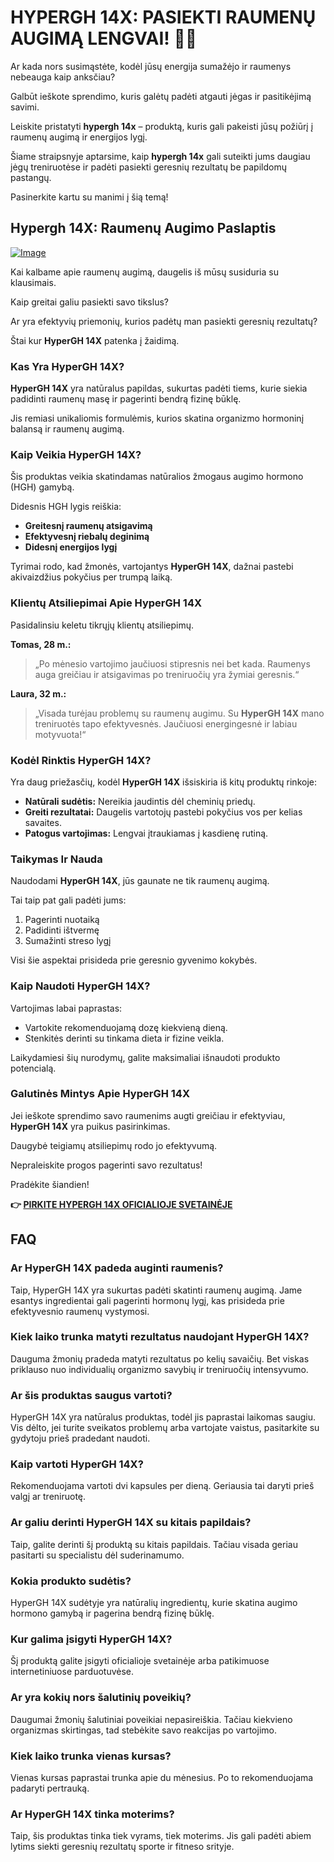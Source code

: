 # HYPERGH 14X: PASIEKTI RAUMENŲ AUGIMĄ LENGVAI! 💪✨

Ar kada nors susimąstėte, kodėl jūsų energija sumažėjo ir raumenys nebeauga kaip anksčiau? 

Galbūt ieškote sprendimo, kuris galėtų padėti atgauti jėgas ir pasitikėjimą savimi. 

Leiskite pristatyti **hypergh 14x** – produktą, kuris gali pakeisti jūsų požiūrį į raumenų augimą ir energijos lygį. 

Šiame straipsnyje aptarsime, kaip **hypergh 14x** gali suteikti jums daugiau jėgų treniruotėse ir padėti pasiekti geresnių rezultatų be papildomų pastangų. 

Pasinerkite kartu su manimi į šią temą!

## Hypergh 14X: Raumenų Augimo Paslaptis

[![Image](https://www2.sellhealth.com/111/hypergh14x_3_3.png)](https://gchaffi.com/Gpev4Fuc)

Kai kalbame apie raumenų augimą, daugelis iš mūsų susiduria su klausimais.

Kaip greitai galiu pasiekti savo tikslus?

Ar yra efektyvių priemonių, kurios padėtų man pasiekti geresnių rezultatų?

Štai kur **HyperGH 14X** patenka į žaidimą. 

### Kas Yra HyperGH 14X?

**HyperGH 14X** yra natūralus papildas, sukurtas padėti tiems, kurie siekia padidinti raumenų masę ir pagerinti bendrą fizinę būklę. 

Jis remiasi unikaliomis formulėmis, kurios skatina organizmo hormoninį balansą ir raumenų augimą.

### Kaip Veikia HyperGH 14X?

Šis produktas veikia skatindamas natūralios žmogaus augimo hormono (HGH) gamybą. 

Didesnis HGH lygis reiškia:

- **Greitesnį raumenų atsigavimą**
- **Efektyvesnį riebalų deginimą**
- **Didesnį energijos lygį**

Tyrimai rodo, kad žmonės, vartojantys **HyperGH 14X**, dažnai pastebi akivaizdžius pokyčius per trumpą laiką.

### Klientų Atsiliepimai Apie HyperGH 14X

Pasidalinsiu keletu tikrųjų klientų atsiliepimų. 

**Tomas, 28 m.:**

> „Po mėnesio vartojimo jaučiuosi stipresnis nei bet kada. Raumenys auga greičiau ir atsigavimas po treniruočių yra žymiai geresnis.“

**Laura, 32 m.:**

> „Visada turėjau problemų su raumenų augimu. Su **HyperGH 14X** mano treniruotės tapo efektyvesnės. Jaučiuosi energingesnė ir labiau motyvuota!“

### Kodėl Rinktis HyperGH 14X?

Yra daug priežasčių, kodėl **HyperGH 14X** išsiskiria iš kitų produktų rinkoje:

- **Natūrali sudėtis:** Nereikia jaudintis dėl cheminių priedų.
- **Greiti rezultatai:** Daugelis vartotojų pastebi pokyčius vos per kelias savaites.
- **Patogus vartojimas:** Lengvai įtraukiamas į kasdienę rutiną.

### Taikymas Ir Nauda

Naudodami **HyperGH 14X**, jūs gaunate ne tik raumenų augimą. 

Tai taip pat gali padėti jums:

1. Pagerinti nuotaiką
2. Padidinti ištvermę
3. Sumažinti streso lygį

Visi šie aspektai prisideda prie geresnio gyvenimo kokybės.

### Kaip Naudoti HyperGH 14X?

Vartojimas labai paprastas:

- Vartokite rekomenduojamą dozę kiekvieną dieną.
- Stenkitės derinti su tinkama dieta ir fizine veikla.

Laikydamiesi šių nurodymų, galite maksimaliai išnaudoti produkto potencialą.

### Galutinės Mintys Apie HyperGH 14X

Jei ieškote sprendimo savo raumenims augti greičiau ir efektyviau, **HyperGH 14X** yra puikus pasirinkimas.

Daugybė teigiamų atsiliepimų rodo jo efektyvumą.

Nepraleiskite progos pagerinti savo rezultatus!

Pradėkite šiandien!



**👉 [PIRKITE HYPERGH 14X OFICIALIOJE SVETAINĖJE](https://gchaffi.com/Gpev4Fuc)**

## FAQ

### Ar HyperGH 14X padeda auginti raumenis?
Taip, HyperGH 14X yra sukurtas padėti skatinti raumenų augimą. Jame esantys ingredientai gali pagerinti hormonų lygį, kas prisideda prie efektyvesnio raumenų vystymosi.

### Kiek laiko trunka matyti rezultatus naudojant HyperGH 14X?
Dauguma žmonių pradeda matyti rezultatus po kelių savaičių. Bet viskas priklauso nuo individualių organizmo savybių ir treniruočių intensyvumo.

### Ar šis produktas saugus vartoti?
HyperGH 14X yra natūralus produktas, todėl jis paprastai laikomas saugiu. Vis dėlto, jei turite sveikatos problemų arba vartojate vaistus, pasitarkite su gydytoju prieš pradedant naudoti.

### Kaip vartoti HyperGH 14X?
Rekomenduojama vartoti dvi kapsules per dieną. Geriausia tai daryti prieš valgį ar treniruotę. 

### Ar galiu derinti HyperGH 14X su kitais papildais?
Taip, galite derinti šį produktą su kitais papildais. Tačiau visada geriau pasitarti su specialistu dėl suderinamumo.

### Kokia produkto sudėtis?
HyperGH 14X sudėtyje yra natūralių ingredientų, kurie skatina augimo hormono gamybą ir pagerina bendrą fizinę būklę.

### Kur galima įsigyti HyperGH 14X?
Šį produktą galite įsigyti oficialioje svetainėje arba patikimuose internetiniuose parduotuvėse.

### Ar yra kokių nors šalutinių poveikių?
Daugumai žmonių šalutiniai poveikiai nepasireiškia. Tačiau kiekvieno organizmas skirtingas, tad stebėkite savo reakcijas po vartojimo.

### Kiek laiko trunka vienas kursas?
Vienas kursas paprastai trunka apie du mėnesius. Po to rekomenduojama padaryti pertrauką.

### Ar HyperGH 14X tinka moterims?
Taip, šis produktas tinka tiek vyrams, tiek moterims. Jis gali padėti abiem lytims siekti geresnių rezultatų sporte ir fitneso srityje.